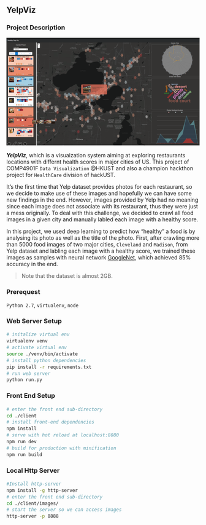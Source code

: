﻿## YelpViz

### Project Description
![Alt text](./client/src/images/SysOverview.png?raw=true "System Overview")

***YelpViz***, which is a visuaization system aiming at exploring restaurants locations with differnt health scores in major cities of US. This project of COMP4901F `Data Visualization` @HKUST and also a champion hackthon project for `HealthCare` division of hackUST.

It’s the first time that Yelp dataset provides photos for each restaurant, so we decide to make use of these images and hopefully we can have some new findings in the end. However, images provided by Yelp had no meaning since each image does not associate with its restaurant, thus they were just a mess originally. To deal with this challenge, we decided to crawl all food images in a given city and manually labled each image with a healthy score.

In this project, we used deep learning to predict how “healthy” a food is by analysing its photo as well as the title of the photo. First, after crawling more than 5000 food images of two major cities, `Cleveland` and `Madison`, from Yelp dataset and labling each image with a healthy score, we trained these images as samples with neural network [GoogleNet](https://www.cs.unc.edu/~wliu/papers/GoogLeNet.pdf), which achieved 85% accuracy in the end.

> Note that the dataset is almost 2GB.

### Prerequest

`Python 2.7`, `virtualenv`, `node`

### Web Server Setup

``` bash
# initalize virtual env
virtualenv venv
# activate virtual env
source ./venv/bin/activate
# install python dependencies
pip install -r requirements.txt
# run web server
python run.py
```

### Front End Setup
``` bash
# enter the front end sub-directory
cd ./client
# install front-end dependencies
npm install
# serve with hot reload at localhost:8080
npm run dev
# build for production with minification
npm run build
```

### Local Http Server
``` bash
#Install http-server
npm install -g http-server
# enter the front end sub-directory
cd ./client/images/
# start the server so we can access images
http-server -p 8888
```